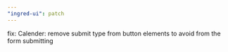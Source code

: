 ```yaml
---
"ingred-ui": patch
---
```


fix: Calender: remove submit type from button elements to avoid from the form submitting
